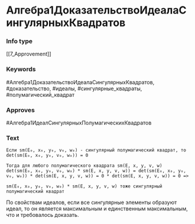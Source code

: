 # Алгебра1ДоказательствоИдеалаСингулярныхКвадратов
### Info type
[[7_Approvement]]
### Keywords
#Алгебра1ДоказательствоИдеалаСингулярныхКвадратов, #доказательство, #идеалы, #сингулярные_квадраты, #полумагический_квадрат
### Approves
#Алгебра1ИдеалСингулярныхПолумагическихКвадратов
### Text
```
Если sm(E₀, x₀, y₀, v₀, w₀) - сингулярный полумагический квадрат, то
det(sm(E₀, x₀, y₀, v₀, w₀)) = 0

Тогда для любого полумагического квадрата sm(E, x, y, v, w)
det(sm(E₀, x₀, y₀, v₀, w₀) * sm(E, x, y, v, w)) = det(sm(E₀, x₀, y₀, v₀, w₀)) * det(sm(E, x, y, v, w)) = 0 * det(sm(E, x, y, v, w)) = 0 =>

sm(E₀, x₀, y₀, v₀, w₀) * sm(E, x, y, v, w) тоже сингулярный полумагический квадрат
```

По свойствам идеалов, если все сингулярные элементы образуют идеал, то он является максимальным и единственным максимальным, что и требовалось доказать.